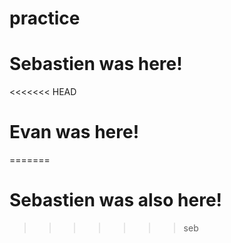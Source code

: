 # practice

# Sebastien was here!

<<<<<<< HEAD
# Evan was here!
=======
# Sebastien was also here!
>>>>>>> seb
